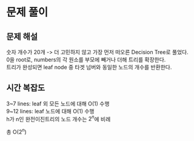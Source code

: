 # 문제 풀이

## 문제 해설
숫자 개수가 20개 -> 더 고민하지 않고 가장 먼저 떠오른 Decision Tree로 풀었다.\
0을 root로, numbers의 각 원소를 부모에 빼거나 더해 트리를 확장한다.\
트리가 완성되면 leaf node 중 타겟 넘버와 동일한 노드의 개수를 반환한다.

## 시간 복잡도
3~7 lines: leaf 외 모든 노드에 대해 O(1) 수행\
9~12 lines: leaf 노드에 대해 O(1) 수행\
h가 n인 완전이진트리의 노드 개수는 $2^n$에 비례

총 O($2^n$)